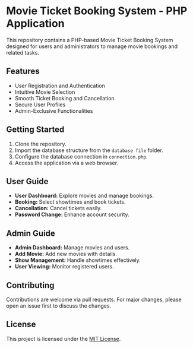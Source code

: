 # Movie Ticket Booking System - PHP Application

This repository contains a PHP-based Movie Ticket Booking System designed for users and administrators to manage movie bookings and related tasks.

## Features

- User Registration and Authentication
- Intuitive Movie Selection
- Smooth Ticket Booking and Cancellation
- Secure User Profiles
- Admin-Exclusive Functionalities

## Getting Started

1. Clone the repository.
2. Import the database structure from the `database file` folder.
3. Configure the database connection in `connection.php`.
4. Access the application via a web browser.

## User Guide

- **User Dashboard:** Explore movies and manage bookings.
- **Booking:** Select showtimes and book tickets.
- **Cancellation:** Cancel tickets easily.
- **Password Change:** Enhance account security.

## Admin Guide

- **Admin Dashboard:** Manage movies and users.
- **Add Movie:** Add new movies with details.
- **Show Management:** Handle showtimes effectively.
- **User Viewing:** Monitor registered users.

## Contributing

Contributions are welcome via pull requests. For major changes, please open an issue first to discuss the changes.

## License

This project is licensed under the [MIT License](LICENSE).


